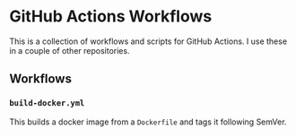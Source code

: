 # GitHub Actions Workflows

This is a collection of workflows and scripts for GitHub Actions. I use these in a couple of other repositories.

## Workflows

### `build-docker.yml`

This builds a docker image from a `Dockerfile` and tags it following SemVer.
